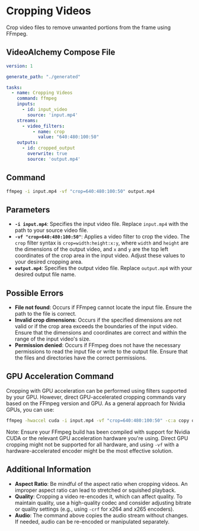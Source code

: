 # Cropping Videos

Crop video files to remove unwanted portions from the frame using FFmpeg.

## VideoAlchemy Compose File

```yaml
version: 1

generate_path: "./generated"

tasks:
  - name: Cropping Videos
    command: ffmpeg
    inputs:
      - id: input_video
        source: 'input.mp4'
    streams:
      - video_filters:
          - name: crop
            value: "640:480:100:50"
    outputs:
      - id: cropped_output
        overwrite: true
        source: 'output.mp4'
```

## Command

```bash
ffmpeg -i input.mp4 -vf "crop=640:480:100:50" output.mp4
```

## Parameters

- **`-i input.mp4`**: Specifies the input video file. Replace `input.mp4` with the path to your source video file.
- **`-vf "crop=640:480:100:50"`**: Applies a video filter to crop the video. The `crop` filter syntax is `crop=width:height:x:y`, where `width` and `height` are the dimensions of the output video, and `x` and `y` are the top left coordinates of the crop area in the input video. Adjust these values to your desired cropping area.
- **`output.mp4`**: Specifies the output video file. Replace `output.mp4` with your desired output file name.

## Possible Errors

- **File not found**: Occurs if FFmpeg cannot locate the input file. Ensure the path to the file is correct.
- **Invalid crop dimensions**: Occurs if the specified dimensions are not valid or if the crop area exceeds the boundaries of the input video. Ensure that the dimensions and coordinates are correct and within the range of the input video's size.
- **Permission denied**: Occurs if FFmpeg does not have the necessary permissions to read the input file or write to the output file. Ensure that the files and directories have the correct permissions.

## GPU Acceleration Command

Cropping with GPU acceleration can be performed using filters supported by your GPU. However, direct GPU-accelerated cropping commands vary based on the FFmpeg version and GPU. As a general approach for Nvidia GPUs, you can use:


```bash
ffmpeg -hwaccel cuda -i input.mp4 -vf "crop=640:480:100:50" -c:a copy output.mp4
```


Note: Ensure your FFmpeg build has been compiled with support for Nvidia CUDA or the relevant GPU acceleration hardware you're using. Direct GPU cropping might not be supported for all hardware, and using `-vf` with a hardware-accelerated encoder might be the most effective solution.

## Additional Information

- **Aspect Ratio**: Be mindful of the aspect ratio when cropping videos. An improper aspect ratio can lead to stretched or squished playback.
- **Quality**: Cropping a video re-encodes it, which can affect quality. To maintain quality, use a high-quality codec and consider adjusting bitrate or quality settings (e.g., using `-crf` for x264 and x265 encoders).
- **Audio**: The command above copies the audio stream without changes. If needed, audio can be re-encoded or manipulated separately.
